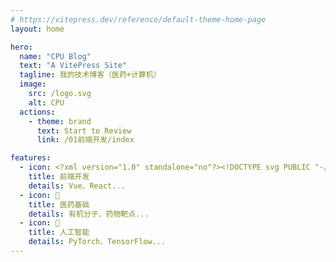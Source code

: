 ```yaml
---
# https://vitepress.dev/reference/default-theme-home-page
layout: home

hero:
  name: "CPU Blog"
  text: "A VitePress Site"
  tagline: 我的技术博客（医药+计算机）
  image:
    src: /logo.svg
    alt: CPU
  actions:
    - theme: brand
      text: Start to Review
      link: /01前端开发/index

features:
  - icon: <?xml version="1.0" standalone="no"?><!DOCTYPE svg PUBLIC "-//W3C//DTD SVG 1.1//EN" "http://www.w3.org/Graphics/SVG/1.1/DTD/svg11.dtd"><svg t="1714050102952" class="icon" viewBox="0 0 1024 1024" version="1.1" xmlns="http://www.w3.org/2000/svg" p-id="15942" xmlns:xlink="http://www.w3.org/1999/xlink" width="256" height="256"><path d="M911.7 385.3l-0.3-1.5c-0.2-1-0.3-1.9-0.6-2.9-0.2-0.6-0.4-1.1-0.5-1.7-0.3-0.8-0.5-1.7-0.9-2.5-0.2-0.6-0.5-1.1-0.8-1.7-0.4-0.8-0.8-1.5-1.2-2.3-0.3-0.5-0.6-1.1-1-1.6-0.8-1.2-1.7-2.4-2.6-3.6-0.5-0.6-1.1-1.3-1.7-1.9-0.4-0.5-0.9-0.9-1.4-1.3-0.6-0.6-1.3-1.1-1.9-1.6-0.5-0.4-1-0.8-1.6-1.2-0.2-0.1-0.4-0.3-0.6-0.4L531.1 117.8c-11.5-7.7-26.6-7.7-38.1 0L127.3 361.3c-0.2 0.1-0.4 0.3-0.6 0.4-0.5 0.4-1 0.8-1.6 1.2-0.7 0.5-1.3 1.1-1.9 1.6-0.5 0.4-0.9 0.9-1.4 1.3-0.6 0.6-1.2 1.2-1.7 1.9-1 1.1-1.8 2.3-2.6 3.6-0.3 0.5-0.7 1-1 1.6-0.4 0.7-0.8 1.5-1.2 2.3-0.3 0.5-0.5 1.1-0.8 1.7-0.3 0.8-0.6 1.7-0.9 2.5-0.2 0.6-0.4 1.1-0.5 1.7-0.2 0.9-0.4 1.9-0.6 2.9l-0.3 1.5c-0.2 1.5-0.3 3-0.3 4.5v243.5c0 1.5 0.1 3 0.3 4.5l0.3 1.5c0.2 1 0.4 1.9 0.6 2.9 0.2 0.6 0.3 1.1 0.5 1.7 0.3 0.9 0.6 1.7 0.9 2.5 0.2 0.6 0.5 1.1 0.8 1.7 0.4 0.8 0.7 1.5 1.2 2.3 0.3 0.5 0.6 1.1 1 1.6 0.5 0.7 0.9 1.4 1.5 2.1l1.2 1.5c0.5 0.6 1.1 1.3 1.7 1.9 0.4 0.5 0.9 0.9 1.4 1.3 0.6 0.6 1.3 1.1 1.9 1.6 0.5 0.4 1 0.8 1.6 1.2 0.2 0.1 0.4 0.3 0.6 0.4L493 905.7c5.6 3.8 12.3 5.8 19.1 5.8 6.6 0 13.3-1.9 19.1-5.8l365.6-243.5c0.2-0.1 0.4-0.3 0.6-0.4 0.5-0.4 1-0.8 1.6-1.2 0.7-0.5 1.3-1.1 1.9-1.6 0.5-0.4 0.9-0.9 1.4-1.3 0.6-0.6 1.2-1.2 1.7-1.9l1.2-1.5 1.5-2.1c0.3-0.5 0.7-1 1-1.6 0.4-0.8 0.8-1.5 1.2-2.3 0.3-0.5 0.5-1.1 0.8-1.7 0.3-0.8 0.6-1.7 0.9-2.5 0.2-0.5 0.4-1.1 0.5-1.7 0.3-0.9 0.4-1.9 0.6-2.9l0.3-1.5c0.2-1.5 0.3-3 0.3-4.5V389.8c-0.3-1.5-0.4-3-0.6-4.5zM546.4 210.5l269.4 179.4-120.3 80.4-149-99.6V210.5z m-68.8 0v160.2l-149 99.6-120.3-80.4 269.3-179.4zM180.7 454.1l86 57.5-86 57.5v-115z m296.9 358.5L208.3 633.2l120.3-80.4 149 99.6v160.2zM512 592.8l-121.6-81.2L512 430.3l121.6 81.2L512 592.8z m34.4 219.8V652.4l149-99.6 120.3 80.4-269.3 179.4zM843.3 569l-86-57.5 86-57.5v115z" fill="#1296DB" p-id="15943"></path></svg>
    title: 前端开发
    details: Vue、React...
  - icon: 💊
    title: 医药基础
    details: 有机分子、药物靶点...
  - icon: 🤖
    title: 人工智能
    details: PyTorch、TensorFlow...
---
```


